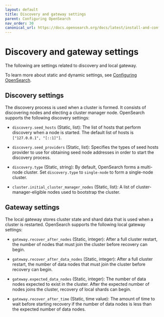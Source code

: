 ```yaml
---
layout: default
title: Discovery and gateway settings
parent: Configuring OpenSearch
nav_order: 30
canonical_url: https://docs.opensearch.org/docs/latest/install-and-configure/configuring-opensearch/discovery-gateway-settings/
---
```


# Discovery and gateway settings

The following are settings related to discovery and local gateway.

To learn more about static and dynamic settings, see [Configuring OpenSearch]({{site.url}}{{site.baseurl}}/install-and-configure/configuring-opensearch/index/).

## Discovery settings

The discovery process is used when a cluster is formed. It consists of discovering nodes and electing a cluster manager node. OpenSearch supports the following discovery settings:

- `discovery.seed_hosts` (Static, list): The list of hosts that perform discovery when a node is started. The default list of hosts is `["127.0.0.1", "[::1]"]`.

- `discovery.seed_providers` (Static, list): Specifies the types of seed hosts provider to use for obtaining seed node addresses in order to start the discovery process.

- `discovery.type` (Static, string): By default, OpenSearch forms a multi-node cluster. Set `discovery.type` to `single-node` to form a single-node cluster.

- `cluster.initial_cluster_manager_nodes` (Static, list): A list of cluster-manager-eligible nodes used to bootstrap the cluster. 

## Gateway settings

The local gateway stores cluster state and shard data that is used when a cluster is restarted. OpenSearch supports the following local gateway settings:

- `gateway.recover_after_nodes` (Static, integer): After a full cluster restart, the number of nodes that must join the cluster before recovery can begin.

- `gateway.recover_after_data_nodes` (Static, integer): After a full cluster restart, the number of data nodes that must join the cluster before recovery can begin.

- `gateway.expected_data_nodes` (Static, integer): The number of data nodes expected to exist in the cluster. After the expected number of nodes joins the cluster, recovery of local shards can begin.

- `gateway.recover_after_time` (Static, time value): The amount of time to wait before starting recovery if the number of data nodes is less than the expected number of data nodes.
